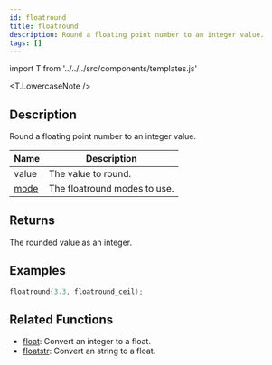 ```yaml
---
id: floatround
title: floatround
description: Round a floating point number to an integer value.
tags: []
---
```


import T from '../../../src/components/templates.js'

<T.LowercaseNote />

## Description

Round a floating point number to an integer value.

| Name   | Description                   |
| ------ | ----------------------------- |
| value  | The value to round.           |
| [mode](../resources/floatroundmodes.md) | The floatround modes to use. |

## Returns

The rounded value as an integer.

## Examples

```c
floatround(3.3, floatround_ceil);
```

## Related Functions

- [float](float): Convert an integer to a float.
- [floatstr](floatstr): Convert an string to a float.
